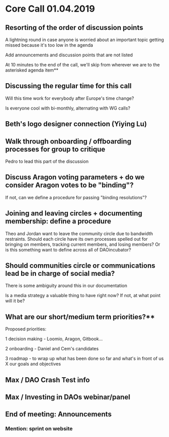 # Core Call 01.04.2019

## Resorting of the order of discussion points

A lightning round in case anyone is worried about an important topic getting missed because it's too low in the agenda

Add announcements and discussion points that are not listed

At 10 minutes to the end of the call, we'll skip from wherever we are to the asterisked agenda item\*\*

## Discussing the regular time for this call

Will this time work for everybody after Europe's time change?

Is everyone cool with bi-monthly, alternating with WG calls?

## Beth's logo designer connection \(Yiying Lu\)

## Walk through onboarding / offboarding processes for group to critique

Pedro to lead this part of the discussion

## Discuss Aragon voting parameters + do we consider Aragon votes to be "binding"?

If not, can we define a procedure for passing "binding resolutions"?

## Joining and leaving circles + documenting membership: define a procedure

Theo and Jordan want to leave the community circle due to bandwidth restraints.  Should each circle have its own processes spelled out for bringing on members, tracking current members, and losing members? Or is this something want to define across all of DAOincubator?

## Should communities circle or communications lead be in charge of social media?

There is some ambiguity around this in our documentation

Is a media strategy a valuable thing to have right now? If not, at what point will it be?

## What are our short/medium term priorities?\*\*

Proposed priorities:

1 decision making - Loomio, Aragon, Gitbook...

2 onboarding - Daniel and Cem's candidates

3 roadmap - to wrap up what has been done so far and what's in front of us X our goals and objectives

## Max / DAO Crash Test info

## Max / Investing in DAOs webinar/panel

## End of meeting: Announcements

### Mention: sprint on website

